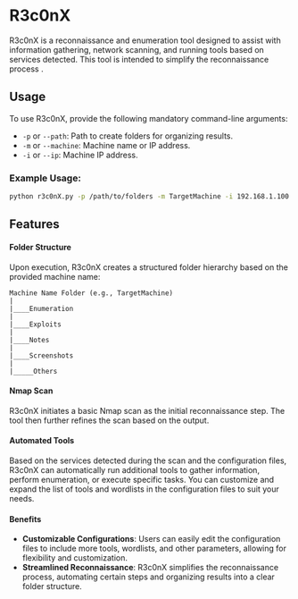 # R3c0nX

R3c0nX is a reconnaissance and enumeration tool designed to assist with information gathering, network scanning, and running tools based on services detected. This tool is intended to simplify the reconnaissance process .

## Usage

To use R3c0nX, provide the following mandatory command-line arguments:

- `-p` or `--path`: Path to create folders for organizing results.
- `-m` or `--machine`: Machine name or IP address.
- `-i` or `--ip`: Machine IP address.

### Example Usage:

```bash
python r3c0nX.py -p /path/to/folders -m TargetMachine -i 192.168.1.100
```

## Features
#### Folder Structure

Upon execution, R3c0nX creates a structured folder hierarchy based on the provided machine name:
```
Machine Name Folder (e.g., TargetMachine)
|
|____Enumeration
|
|____Exploits
|
|____Notes
|
|____Screenshots
|
|_____Others

```
#### Nmap Scan

R3c0nX initiates a basic Nmap scan as the initial reconnaissance step. The tool then further refines the scan based on the output.

#### Automated Tools

Based on the services detected during the scan and the configuration files, R3c0nX can automatically run additional tools to gather information, perform enumeration, or execute specific tasks. You can customize and expand the list of tools and wordlists in the configuration files to suit your needs.

#### Benefits

- **Customizable Configurations**: Users can easily edit the configuration files to include more tools, wordlists, and other parameters, allowing for flexibility and customization.
- **Streamlined Reconnaissance**: R3c0nX simplifies the reconnaissance process, automating certain steps and organizing results into a clear folder structure.


